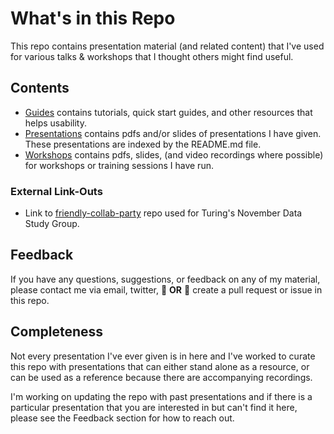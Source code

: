 # What's in this Repo

This repo contains presentation material (and related content) that I've used for various talks & workshops that I thought others might find useful.

## Contents
- [Guides](/Guides) contains tutorials, quick start guides, and other resources that helps usability. 
- [Presentations](/Presentations) contains pdfs and/or slides of presentations I have given. These presentations are indexed by the README.md file.
- [Workshops](/Workshops) contains pdfs, slides, (and video recordings where possible) for workshops or training sessions I have run. 

### External Link-Outs
- Link to [friendly-collab-party](https://github.com/BrainonSilicon/friendly-collab-party) repo used for Turing's November Data Study Group.

## Feedback

If you have any questions, suggestions, or feedback on any of my material, please contact me via email, twitter, :star2: **OR** :star2: create a pull request or issue in this repo. 

## Completeness

Not every presentation I've ever given is in here and I've worked to curate this repo with presentations that can either stand alone as a resource, or can be used as a reference because there are accompanying recordings. 

I'm working on updating the repo with past presentations and if there is a particular presentation that you are interested in but can't find it here, please see the Feedback section for how to reach out.



